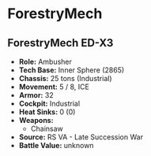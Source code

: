 # ForestryMech
## ForestryMech ED-X3
- **Role:** Ambusher
- **Tech Base:** Inner Sphere (2865)
- **Chassis:** 25 tons (Industrial)
- **Movement:** 5 / 8, ICE
- **Armor:** 32
- **Cockpit:** Industrial
- **Heat Sinks:** 0 (0)
- **Weapons:**
  - Chainsaw
- **Source:** RS VA - Late Succession War
- **Battle Value:** unknown

